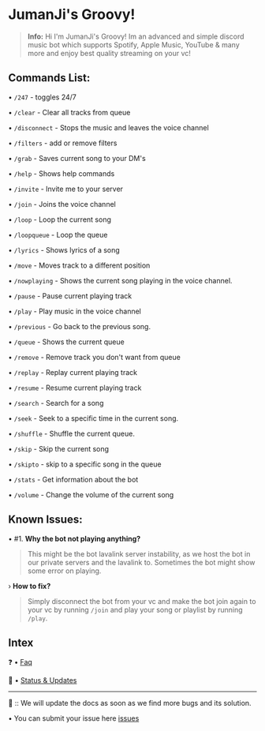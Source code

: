 # JumanJi's Groovy!
> **Info:** Hi I'm JumanJi's Groovy! Im an advanced and simple discord music bot which supports Spotify, Apple Music, YouTube & many more and enjoy best quality streaming on your vc!

## Commands List:
• `/247` - toggles 24/7

• `/clear` - Clear all tracks from queue

• `/disconnect` - Stops the music and leaves the voice channel

• `/filters` - add or remove filters

• `/grab` - Saves current song to your DM's

• `/help` - Shows help commands

• `/invite` - Invite me to your server

• `/join` - Joins the voice channel

• `/loop` - Loop the current song

• `/loopqueue` - Loop the queue

• `/lyrics` - Shows lyrics of a song

• `/move` - Moves track to a different position

• `/nowplaying` - Shows the current song playing in the voice channel.

• `/pause` - Pause current playing track

• `/play` - Play music in the voice channel

• `/previous` - Go back to the previous song.

• `/queue` - Shows the current queue

• `/remove` - Remove track you don't want from queue

• `/replay` - Replay current playing track

• `/resume` - Resume current playing track

• `/search` - Search for a song

• `/seek` - Seek to a specific time in the current song.

• `/shuffle` - Shuffle the current queue.

• `/skip` - Skip the current song

• `/skipto` - skip to a specific song in the queue

• `/stats` - Get information about the bot

• `/volume` - Change the volume of the current song

## Known Issues:
• #1. **Why the bot not playing anything?**
> This might be the bot lavalink server instability, as we host the bot in our private servers and the lavalink to. Sometimes the bot might show some error on playing.

› **How to fix?**
> Simply disconnect the bot from your vc and make the bot join again to your vc by running `/join` and play your song or playlist by running `/play`. 

## Intex
❓ • [Faq](https://github.com/JumanJionGitHub/JumanJi-s-Groovy/wiki/FAQ)

📢 • [Status & Updates](https://www.statusbot.gg/status/879344819074396170)

_________________________

🌿 :: We will update the docs as soon as we find more bugs and its solution.

• You can submit your issue here [issues](https://discord.io/jumanjihub)
